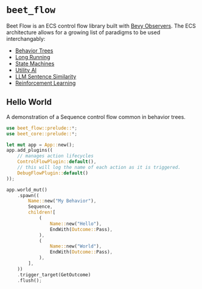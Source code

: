 # `beet_flow`

Beet Flow is an ECS control flow library built with [Bevy Observers][bevy-observers]. The ECS architecture allows for a growing list of paradigms to be used interchangably:
- [Behavior Trees](../../examples/flow/hello_world.rs)
- [Long Running](../../examples/flow/long_running.rs)
- [State Machines](../../examples/flow/state_machine.rs)
- [Utility AI](../../examples/flow/utility_ai.rs)
- [LLM Sentence Similarity](../../examples/ml/hello_ml.rs)
- [Reinforcement Learning](../../examples/ml/frozen_lake_train.rs)

## Hello World

A demonstration of a Sequence control flow common in behavior trees.

```rust
use beet_flow::prelude::*;
use beet_core::prelude::*;

let mut app = App::new();
app.add_plugins((
	// manages action lifecycles
	ControlFlowPlugin::default(),
	// this will log the name of each action as it is triggered.
	DebugFlowPlugin::default()
));

app.world_mut()
	.spawn((
		Name::new("My Behavior"),
		Sequence,
		children![
			(
				Name::new("Hello"),
				EndWith(Outcome::Pass),
			),
			(
				Name::new("World"),
				EndWith(Outcome::Pass),
			),
		],
	))
	.trigger_target(GetOutcome)
	.flush();
```

[bevy-observers]:https://docs.rs/bevy/latest/bevy/ecs/observer/struct.Observer.html#
